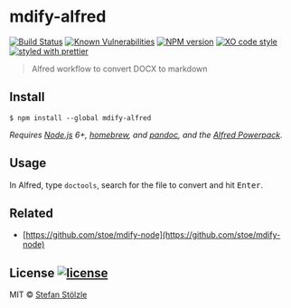 # mdify-alfred
[![Build Status](https://travis-ci.org/stoe/mdify-alfred.svg?branch=master)](https://travis-ci.org/stoe/mdify-alfred) [![Known Vulnerabilities](https://snyk.io/test/github/stoe/mdify-alfred/badge.svg)](https://snyk.io/test/github/stoe/mdify-alfred) [![NPM version](https://img.shields.io/npm/v/mdify-alfred.svg)](https://www.npmjs.com/package/mdify-alfred) [![XO code style](https://img.shields.io/badge/code_style-XO-5ed9c7.svg)](https://github.com/sindresorhus/xo) [![styled with prettier](https://img.shields.io/badge/styled_with-prettier-ff69b4.svg)](https://github.com/prettier/prettier)

> Alfred workflow to convert DOCX to markdown


## Install

```
$ npm install --global mdify-alfred
```

*Requires [Node.js](https://nodejs.org) 6+, [homebrew](https://brew.sh/), and [pandoc](https://github.com/jgm/pandoc), and the [Alfred Powerpack](https://www.alfredapp.com/powerpack/).*


## Usage

In Alfred, type `doctools`, search for the file to convert and hit <kbd>Enter</kbd>.


## Related
- [https://github.com/stoe/mdify-node](https://github.com/stoe/mdify-node)


## License [![license](https://img.shields.io/github/license/stoe/mdify-alfred.svg)](https://github.com/stoe/mdify-alfred/blob/master/license)
MIT © [Stefan Stölzle](https://github.com/stoe)
